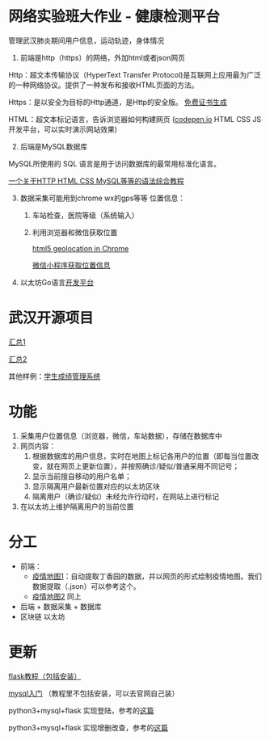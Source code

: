 # 网络实验班大作业 - 健康检测平台

管理武汉肺炎期间用户信息，运动轨迹，身体情况

1. 前端是http（https）的网络，外加html或者json网页

Http：超文本传输协议（HyperText Transfer Protocol)是互联网上应用最为广泛的一种网络协议。提供了一种发布和接收HTML页面的方法。

Https：是以安全为目标的Http通道，是Http的安全版。
[免费证书生成](https://www.cnblogs.com/osfipin/p/freessl.html) 

HTML：超文本标记语言，告诉浏览器如何构建网页
([codepen.io](https://codepen.io) HTML CSS JS开发平台，可以实时演示网站效果)

2. 后端是MySQL数据库

MySQL所使用的 SQL 语言是用于访问数据库的最常用标准化语言。

[一个关于HTTP HTML CSS MySQL等等的语法综合教程](https://www.runoob.com/http/http-tutorial.html)

3. 数据采集可能用到chrome wx的gps等等
位置信息：
	1. 车站检查，医院等级（系统输入）
	2. 利用浏览器和微信获取位置

		[html5 geolocation in Chrome](https://developer.mozilla.org/en-US/docs/Web/API/Geolocation_API)

		[微信小程序获取位置信息](https://www.jianshu.com/p/e232c3c9af37)



4. 以太坊Go语言[开发平台](https://geth.ethereum.org)


# 武汉开源项目

[汇总1](https://weileizeng.github.io/OpenSourceWuhan/)

[汇总2](https://github.com/JackieZheng/2019-nCoV)

其他样例：[学生成绩管理系统](https://github.com/86XIng/-Student-Achievement-Management-System)


# 功能
1. 采集用户位置信息（浏览器，微信，车站数据），存储在数据库中
2. 网页内容：
	1. 根据数据库的用户信息，实时在地图上标记各用户的位置（即每当位置改变，就在网页上更新位置），并按照确诊/疑似/普通采用不同记号；
	2. 显示当前擅自移动的用户名单；
	3. 显示隔离用户最新位置对应的以太坊区块
	4. 隔离用户（确诊/疑似）未经允许行动时，在网站上进行标记
3. 在以太坊上维护隔离用户的当前位置

# 分工
* 前端：
  * [疫情地图1](https://github.com/guanyilun/wuhan_viz/blob/master/js/china.js)：自动提取丁香园的数据，并以网页的形式绘制疫情地图。我们数据提取（.json）可以参考这个。
  * [疫情地图2](https://github.com/hack-fang/nCov) 同上
* 后端 + 数据采集 + 数据库
* 区块链 以太坊

# 更新

[flask教程（包括安装）](https://www.bilibili.com/video/BV17W41177oE?p=10) 

[mysql入门](https://blog.csdn.net/hzw6991/article/details/87893761) （教程里不包括安装，可以去官网自己装）

python3+mysql+flask 实现登陆，参考的[这篇](https://blog.csdn.net/weixin_34248118/article/details/88912410?depth_1-utm_source=distribute.pc_relevant.none-task&utm_source=distribute.pc_relevant.none-task)

python3+mysql+flask 实现增删改查，参考的[这篇](https://blog.csdn.net/weixin_34288121/article/details/85959861?depth_1-utm_source=distribute.pc_relevant.none-task&utm_source=distribute.pc_relevant.none-task)


